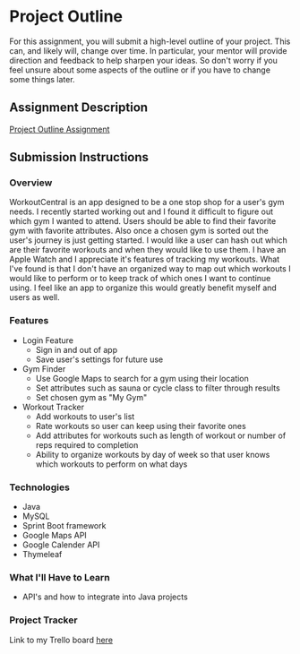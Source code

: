 # Project Outline
For this assignment, you will submit a high-level outline of your project. This can, and likely will, change over time. In particular, your mentor will provide direction and feedback to help sharpen your ideas. So don't worry if you feel unsure about some aspects of the outline or if you have to change some things later.

## Assignment Description
[Project Outline Assignment](https://education.launchcode.org/liftoff/modules/assignments/project-outline)

## Submission Instructions

### Overview
WorkoutCentral is an app designed to be a one stop shop for a user's gym needs. I recently started working out
and I found it difficult to figure out which gym I wanted to attend. Users should be able to find their favorite gym
with favorite attributes. Also once a chosen gym is sorted out the user's journey is just getting started. I would like 
a user can hash out which are their favorite workouts and when they would like to use them. I have an Apple Watch and
I appreciate it's features of tracking my workouts. What I've found is that I don't have an organized way to map out
which workouts I would like to perform or to keep track of which ones I want to continue using. I feel like an app
to organize this would greatly benefit myself and users as well. 
### Features
* Login Feature
    - Sign in and out of app
    - Save user's settings for future use
* Gym Finder
    - Use Google Maps to search for a gym using their location
    - Set attributes such as sauna or cycle class to filter through results
    - Set chosen gym as "My Gym"
* Workout Tracker
    - Add workouts to user's list
    - Rate workouts so user can keep using their favorite ones
    - Add attributes for workouts such as length of workout or number of reps required to completion
    - Ability to organize workouts by day of week so that user knows which workouts to perform on what days
### Technologies
* Java
* MySQL
* Sprint Boot framework
* Google Maps API
* Google Calender API
* Thymeleaf

### What I'll Have to Learn
* API's and how to integrate into Java projects
### Project Tracker
Link to my Trello board [here](https://trello.com/b/fpnQKbDG/lc101-capstone)
